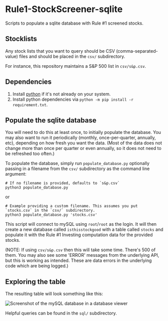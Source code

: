 # Rule1-StockScreener-sqlite
Scripts to populate a sqlite database with Rule #1 screened stocks.

## Stocklists

Any stock lists that you want to query should be CSV (comma-separated-value) files and should be placed in the `csv/` subdirectory.

For instance, this repository maintains a S&P 500 list in `csv/s&p.csv`.

## Dependencies

1. Install [python](https://www.python.org/downloads/) if it's not already on your system.
2. Install python dependencies via `python -m pip install -r requirement.txt`.

## Populate the sqlite database

You will need to do this at least once, to initially populate the database. You may also want to run it periodically (monthly, once-per-quarter, annually, etc), depending on how fresh you want the data. (Most of the data does not change more than once per quarter or even annually, so it does not need to be refreshed too often.)

To populate the database, simply run `populate_database.py` optionally passing in a filename from the `csv/` subdirectory as the command line argument:

```
# If no filename is provided, defaults to `s&p.csv`
python3 populate_database.py
```

or

```
# Example providing a custom filename. This assumes you put `stocks.csv` in the `csv/` subdirectory.
python3 populate_database.py 'stocks.csv'
```

This script will connect to mySQL using `root`/`root` as the login. It will then create a new database called `isthisstockgood` with a table called `stocks` and populate it with the Rule #1 Investing computation data for the provided stocks.

(NOTE: If using `csv/s&p.csv` then this will take some time. There's 500 of them. You may also see some 'ERROR' messages from the underlying API, but this is working as intended. These are data errors in the underlying code which are being logged.)

## Exploring the table

The resulting table will look something like this:

![Screenshot of the mySQL database in a database viewer](https://i.imgur.com/XIt2ApD.png)

Helpful queries can be found in the `sql/` subdirectory.
